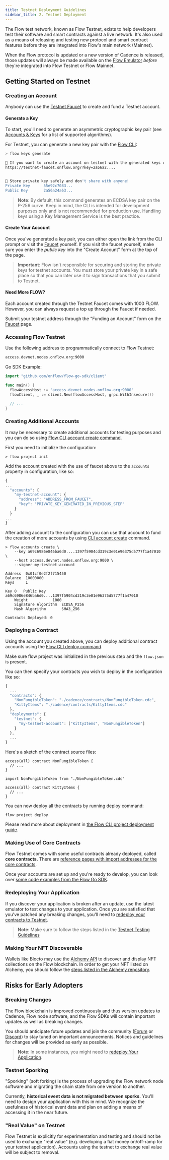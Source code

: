 ```yaml
---
title: Testnet Deployment Guidelines
sidebar_title: 2. Testnet Deployment
---
```


The Flow test network, known as Flow Testnet, exists to help developers test their software and smart contracts against a live network. It's also used as a means of releasing and testing new protocol and smart contract features before they are integrated into Flow's main network (Mainnet).

When the Flow protocol is updated or a new version of Cadence is released, those updates will always be made available on the [Flow Emulator](../tooling/emulator) _before_ they're integrated into Flow Testnet or Flow Mainnet.

## Getting Started on Testnet

### Creating an Account

Anybody can use the [Testnet Faucet](https://testnet-faucet-v2.onflow.org/) to create and fund a Testnet account.

#### Generate a Key

To start, you'll need to generate an asymmetric cryptographic key pair (see [Accounts & Keys](../concepts/start-here/accounts-and-keys) for a list of supported algorithms).

For Testnet, you can generate a new key pair with the [Flow CLI](../tooling/flow-cli):

```sh
> flow keys generate

🙏 If you want to create an account on testnet with the generated keys use this link:
https://testnet-faucet.onflow.org/?key=2a56a2....


🔴️ Store private key safely and don't share with anyone!
Private Key      55e92c7083...
Public Key       2a56a24a63...

```

> **Note**: By default, this command generates an ECDSA key pair on the P-256 curve. Keep in mind, the CLI is intended for development purposes only and is not recommended for production use. Handling keys using a Key Management Service is the best practice.

#### Create Your Account

Once you've generated a key pair, you can either open the link from the CLI prompt or visit the [Faucet](https://testnet-faucet.onflow.org/) yourself. If you visit the faucet yourself, make sure you enter the _public key_ into the "Create Account" form at the top of the page.

> **Important**: Flow isn't responsible for securing and storing the private keys for testnet accounts. You must store your private key in a safe place so that you can later use it to sign transactions that you submit to Testnet.

#### Need More FLOW?

Each account created through the Testnet Faucet comes with 1000 FLOW. However, you can always request a top up through the Faucet if needed.

Submit your testnet address through the "Funding an Account" form on the [Faucet](https://testnet-faucet.onflow.org/) page.

### Accessing Flow Testnet

Use the following address to programmatically connect to Flow Testnet:

```sh
access.devnet.nodes.onflow.org:9000
```

Go SDK Example:

```go
import "github.com/onflow/flow-go-sdk/client"

func main() {
  flowAccessHost := "access.devnet.nodes.onflow.org:9000"
  flowClient, _ := client.New(flowAccessHost, grpc.WithInsecure())

  // ...
}
```

### Creating Additional Accounts

It may be necessary to create additional accounts for testing purposes and you can do so using [Flow CLI account create command](../tooling/flow-cli/accounts/create-accounts.md).

First you need to initialize the configuration:

```
> flow project init
```

Add the account created with the use of faucet above to the `accounts` property in configuration, like so:

```js flow.json
{
...
  "accounts": {
    "my-testnet-account": {
      "address": "ADDRESS_FROM_FAUCET",
      "key": "PRIVATE_KEY_GENERATED_IN_PREVIOUS_STEP"
    }
  }
...
}
```

After adding account to the configuration you can use that account to fund the creation of more accounts by using
[CLI account create](../tooling/flow-cli/accounts/create-accounts.md) command.

```
> flow accounts create \
    --key a69c6986e846ba6d0....1397f5904cd319c3e01e96375d5777f1a47010 \
    --host access.devnet.nodes.onflow.org:9000 \
    --signer my-testnet-account

Address	 0x01cf0e2f2f715450
Balance	 10000000
Keys	 1

Key 0	Public Key		 a69c6986e846ba6d0....1397f5904cd319c3e01e96375d5777f1a47010
	Weight			 1000
	Signature Algorithm	 ECDSA_P256
	Hash Algorithm		 SHA3_256

Contracts Deployed: 0
```

### Deploying a Contract

Using the account you created above, you can deploy additional contract accounts using the [Flow CLI deploy command](../tooling/flow-cli/deployment/deploy-project-contracts.md).

Make sure flow project was initialized in the previous step and the `flow.json` is present.

You can then specify your contracts you wish to deploy in the configuration like so:

```js flow.json
{
  ...
  "contracts": {
    "NonFungibleToken": "./cadence/contracts/NonFungibleToken.cdc",
    "KittyItems": "./cadence/contracts/KittyItems.cdc"
  },
  "deployments": {
    "testnet": {
      "my-testnet-account": ["KittyItems", "NonFungibleToken"]
    }
  },
  ...
}
```

Here's a sketch of the contract source files:

```
access(all) contract NonFungibleToken {
  // ...
}
```

```
import NonFungibleToken from "./NonFungibleToken.cdc"

access(all) contract KittyItems {
  // ...
}
```

You can now deploy all the contracts by running deploy command:

```
flow project deploy
```

Please read more about deployment in [the Flow CLI project deployment guide](../tooling/flow-cli/deployment/deploy-project-contracts.md).

### Making Use of Core Contracts

Flow Testnet comes with some useful contracts already deployed, called **core contracts.** There are [reference pages with import addresses for the core contracts](../concepts/core-contracts/index.md).

Once your accounts are set up and you're ready to develop, you can look over [some code examples from the Flow Go SDK](https://github.com/onflow/flow-go-sdk/tree/master/examples).

### Redeploying Your Application

If you discover your application is broken after an update, use the latest emulator to test changes to your application. Once you are satisfied that you've patched any breaking changes, you'll need to [redeploy your contracts to Testnet](../tutorials/testnet-deployment/#deploying-a-contract).

> **Note**: Make sure to follow the steps listed in the [Testnet Testing Guidelines](../tutorials/testnet-testing)

### Making Your NFT Discoverable

Wallets like Blocto may use the [Alchemy API](https://alchemyapi.io/) to discover and display NFT collections on the Flow blockchain. In order to get your NFT listed on Alchemy, you should follow the [steps listed in the Alchemy repository](https://github.com/alchemyplatform/alchemy-flow-contracts#adding-a-new-contract).

## Risks for Early Adopters

### Breaking Changes

The Flow blockchain is improved continuously and thus version updates to Cadence, Flow node software, and the Flow SDKs will contain important updates as well as breaking changes.

You should anticipate future updates and join the community ([Forum](https://forum.onflow.org/) or [Discord](https://www.onflow.org/discord)) to stay tuned on important announcements. Notices and guidelines for changes will be provided as early as possible.

> **Note**: In some instances, you might need to [redeploy Your Application](#redeploying-your-application).

### Testnet Sporking

"Sporking" (soft forking) is the process of upgrading the Flow network node software and migrating the chain state from one version to another.

Currently, **historical event data is not migrated between sporks.** You'll need to design your application with this in mind. We recognize the usefulness of historical event data and plan on adding a means of accessing it in the near future.

### "Real Value" on Testnet

Flow Testnet is explicitly for experimentation and testing and should not be used to exchange "real value" (e.g. developing a fiat money on/off-ramp for your testnet application). Accounts using the testnet to exchange real value will be subject to removal.
